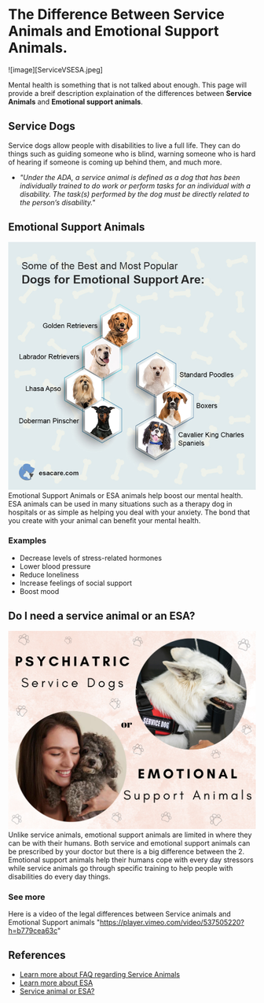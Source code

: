 # The Difference Between Service Animals and Emotional Support Animals.
![image][ServiceVSESA.jpeg]

Mental health is something that is not talked about enough. This page will provide a breif description explaination of the differences between **Service Animals** and **Emotional support animals**.


## Service Dogs
Service dogs allow people with disabilities to live a full life. They can do things such as guiding someone who is blind, warning someone who is hard of hearing if someone is coming up behind them, and much more.

- *"Under the ADA, a service animal is defined as a dog that has been individually trained to do work or perform tasks for an individual with a disability.  The task(s) performed by the dog must be directly related to the person’s disability."*

## Emotional Support Animals
![image](popularESA.jpeg)
Emotional Support Animals or ESA animals help boost our mental health. ESA animals can be used in many situations such as a therapy dog in hospitals or as simple as helping you deal with your anxiety. The bond that you create with your animal can benefit your mental health.
### Examples
- Decrease levels of stress-related hormones
- Lower blood pressure
- Reduce loneliness
- Increase feelings of social support
- Boost mood

## Do I need a service animal or an ESA?
![image](example.png)
Unlike service animals, emotional support animals are limited in where they can be with their humans. Both service and emotional support animals can be prescribed by your doctor but there is a big difference between the 2. Emotional support animals help their humans cope with every day stressors while service animals go through specific training to help people with disabilities do every day things.

### See more
Here is a video of the legal differences between Service animals and Emotional Support animals "https://player.vimeo.com/video/537505220?h=b779cea63c"

## References
- [Learn more about FAQ regarding Service Animals](https://www.ada.gov/resources/service-animals-faqs/#:~:text=Dogs%20can%20be%20trained%20to,hearing%20loss%20when%20someone%20is)
- [Learn more about ESA](https://www.ivo.vet/blog/how-animals-support-mental-and-emotional-health?gclid=Cj0KCQjwpompBhDZARIsAFD_Fp8_jS-HW4f1Zp-Ohtm5EoojY0RqBRIS1nokiATeA4ranC2McXYsWTAaAjO-EALw_wcB)
- [Service animal or ESA?](https://blog.northwestbattlebuddies.org/blog/emotional-support-animals-professionally-trained-service-dogs?gclid=Cj0KCQjwpompBhDZARIsAFD_Fp84Yu2-sLR1vHre41NgPF3WEUV9ZkDO_fUC2tuppBv61WMBNeGBIcQaAjGxEALw_wcB)
